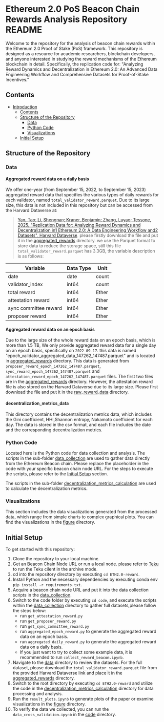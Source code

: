 # Ethereum 2.0 PoS Beacon Chain Rewards Analysis Repository README

Welcome to the repository for the analysis of beacon chain rewards within the Ethereum 2.0 Proof of Stake (PoS) framework. This repository is designed as a resource for academic researchers, blockchain developers, and anyone interested in studying the reward mechanisms of the Ethereum blockchain in detail. Specifically, the replication code for: "Analyzing Reward Dynamics and Decentralization in Ethereum 2.0: An Advanced Data Engineering Workflow and Comprehensive Datasets for Proof-of-Stake Incentives."

## Contents
- [Introduction](#ethereum-20-pos-beacon-chain-rewards-analysis-repository-readme)
  - [Contents](#contents)
  - [Structure of the Repository](#structure-of-the-repository)
    - [Data](#data)
    - [Python Code](#data-collection-and-analysis-scripts)
    - [Visualizations](#visualizations)
  - [Initial Setup](#initial-setup)

## Structure of the Repository

### Data

#### Aggregated reward data on a daily basis
We offer one-year (from September 15, 2022, to September 15, 2023) aggregated reward data that specifies the various types of daily rewards for each validator, named `total_validator_reward.parquet`. Due to its large size, this data is not included in this repository but can be accessed from the Harvard Dataverse at:

> [Yan, Tao; Li, Shengnan; Kraner, Benjamin; Zhang, Luyao; Tessone, 2025, "Replication Data for: Analyzing Reward Dynamics and Decentralization in1 Ethereum 2.0: A Data Engineering Workflow and2 Datasets", Harvard Dataverse](https://dataverse.harvard.edu/dataset.xhtml?persistentId=doi%3A10.7910%2FDVN%2FHG36LO&showIngestSuccess=true&version=DRAFT). please firstly download the file and put it in the [aggregated_rewards](data/raw_reward_data/aggregated_rewards) directory.
we use the Parquet format to store data to reduce the storage space, still this file `total_validator_reward.parquet` has 3.3GB, the variable description is as follows:

| **Variable**               | **Data Type** | **Unit** |
|----------------------------|--------------|----------|
| date                     | date        | count    |
| validator_index           | int64        | count    |
| total reward     | int64        | Ether    |
| attestation reward        | int64        | Ether    |
| sync committee reward     | int64        | Ether    |
| proposer reward           | int64        | Ether    |
#### Aggregated reward data on an epoch basis
Due to the large size of the whole reward data on an epoch basis, which is more than 1.5 TB, We only provide aggregated reward data for a single day on an epoch basis, specifically on `2022-09-17`. this data is named "epoch_validator_aggregated_data_147262_147487.parquet" and is located in [aggregated_rewards](data/raw_reward_data/aggregated_rewards) directory.
This data is generated from   `proposer_reward_epoch_147262_147487.parquet`, `sync_reward_epoch_147262_147487.parquet` and `attestation_reward_epoch_147262_147487.parquet` files. The first two files are in the [aggregated_rewards](data/raw_reward_data/aggregated_rewards) directory. However, the attestation reward file is also stored on the Harvard Dataverse due to its large size. Please first download the file and put it in the [raw_reward_data](data/raw_reward_data) directory.

#### decentralization_metrics_data
This directory contains the decentralization metrics data, which includes the Gini coefficient, HHI,Shannon entropy, Nakamoto coefficient for each day. The data is stored in the csv format, and each file includes the date and the corresponding decentralization metrics.

### Python Code
Located here is the Python code for data collection and analysis.
The scripts in the sub-folder [data_collection](code/data_collection) are used to gather data directly from the Ethereum Beacon chain. Please replace the placeholder in the code with your specific beacon chain node URL. For the steps to execute the scripts, please refer to the [Initial Setup](#initial-setup) section.

The scripts in the sub-folder [decentralization_metrics_calculation](code/decentralization_metrics_calculation) are used to calculate the decentralization metrics. 


### Visualizations
This section includes the data visualizations generated from the processed data, which range from simple charts to complex graphical plots. You can find the visualizations in the [figure](figure) directory.

## Initial Setup
To get started with this repository:
1. Clone the repository to your local machine.
2. Get an Beacon Chain Node URL or run a local node.
please refer to [Teku](https://docs.teku.consensys.io/development/get-started/start-teku) to run the Teku cilent in the archive mode.
3. cd into the repository directory by executing `cd ETH2.0-reward`.
4. Install Python and the necessary dependencies by executing conda env  `pip install -r requirements.txt`.
5. Acquire a beacon chain node URL and put it into the data collection scripts in the [data_collection](code/data_collection).
6. Switch to the code folder by executing `cd code`, and execute the scripts within the [data_collection](code/data_collection) directory to gather full datasets,please follow the steps below:
    - run `get_attestation_reward.py`
    - run `get_proposer_reward.py`
    - run `get_sync_committee_reward.py`
    - run `aggregated_epoch_reward.py` to generate the aggregated reward data on an epoch basis.
    - run `aggregated_daily_reward.py` to generate the aggregated reward data on a daily basis.
    - If you just want to try to collect some example data, it is recommended to run `collect_reward_beacon.ipynb`.
7. Navigate to the [data](data) directory to review the datasets. For the full dataset, please download the `total_validator_reward.parquet` file from the provided Harvard Dataverse link and place it in the [aggregated_rewards](data/raw_reward_data/aggregated_rewards) directory.
8. Switch to the root directory by executing `cd ETH2.0-reward` and utilize the code in the [decentralization_metrics_calculation](code/decentralization_metrics_calculation/) directory for data processing and analysis.
9. Run the `result_plots.ipynb` to  generate plots of the paper or examine visualizations in the [figure](figure) directory.
10. To verify the data we collected, you can run the `data_cross_validation.ipynb` in the [code](code) directory.